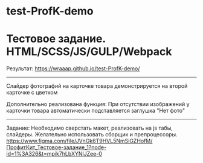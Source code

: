 # test-ProfK-demo

# Тестовое задание. HTML/SCSS/JS/GULP/Webpack

Результат: https://wraaap.github.io/test-ProfK-demo/

---

Слайдер фотографий на карточке товара демонстрируется на второй карточке с цветком

Дополнительно реализована функция:
При отсутствии изображений у карточки товара автоматически подставляется заглушка "Нет фото"

---

Задание:
Необходимо сверстать макет, реализовать на js табы, слайдеры. Желательно использовать сборщик и препроцессоры. https://www.figma.com/file/JVnGk6T9HVL5NmSiGZHofM/ПрофитКит_Тестовое-задание_1?node-id=1%3A326&t=mpik7hLbXYNlJZee-0 
